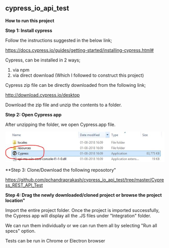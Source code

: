 ## cypress_io_api_test

**How to run this project**

**Step 1: Install cypress**

Follow the instructions suggested in the below link;

https://docs.cypress.io/guides/getting-started/installing-cypress.html#

Cypress, can be installed in 2 ways;

1. via npm
2. via direct download (Which I followed to construct this project)

Cypress zip file can be directly downloaded from the following link;

http://download.cypress.io/desktop

Download the zip file and unzip the contents to a folder.

**Step 2: Open Cypress app**

After unzipping the folder, we open Cypress.app file.

![ScreenShot](https://github.com/pchandraprakash/cypress_io_api_test/blob/master/images/cypressApp.JPG "Cypress Application Icon")

**Step 3: Clone/Download the following reposotory"

https://github.com/pchandraprakash/cypress_io_api_test/tree/master/Cypress_REST_API_Test

**Step 4: Drag the newly downloaded/cloned project or browse the project location"**

Import the entire project folder. Once the project is imported successfully, the Cypress app will display all the .JS files under "Integration" folder.

We can run them individually or we can run them all by selecting "Run all specs" option.

Tests can be run in Chrome or Electron browser
